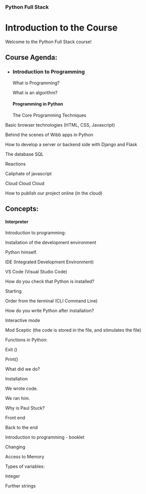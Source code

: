 ### Python Full Stack

# Introduction to the Course

Welcome to the Python Full Stack course!

## Course Agenda:



- ### Introduction to Programming

    What is Programming?

    What is an algorithm?

    #### Programming in Python

    The Core Programming Techniques

Basic browser technologies (HTML, CSS, Javascript)

Behind the scenes of Wibb apps in Python

How to develop a server or backend side with Django and Flask

The database SQL

Reactions

Caliphate of javascript

Cloud Cloud Cloud

How to publish our project online (in the cloud)


## Concepts:

#### Interpreter




Introduction to programming:



Installation of the development environment

Python himself.

IDE (Integrated Development Environment)

VS Code (Visual Studio Code)

How do you check that Python is installed?

Starting

Order from the terminal (CLI Command Line)









How do you write Python after installation?

Interactive mode

Mod Sceptic (the code is stored in the file, and stimulates the file)



Functions in Python:

Exit ()

Print()



What did we do?

Installation

We wrote code.

We ran him.



Why is Paul Stuck?

Front end

Back to the end





Introduction to programming - booklet



Changing

Access to Memory

Types of variables:

Integer

Further strings